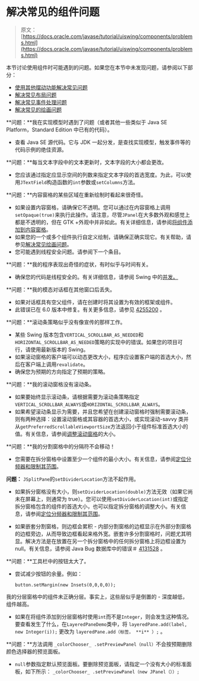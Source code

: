 # 解决常见的组件问题

> 原文： [https://docs.oracle.com/javase/tutorial/uiswing/components/problems.html](https://docs.oracle.com/javase/tutorial/uiswing/components/problems.html)

本节讨论使用组件时可能遇到的问题。如果您在本节中未发现问题，请参阅以下部分：

*   [使用其他摆动功能解决常见问题](../misc/problems.html)
*   [解决常见布局问题](../layout/problems.html)
*   [解决常见事件处理问题](../events/problems.html)
*   [解决常见的绘画问题](../painting/problems.html)

**问题：**我在实现模型时遇到了问题（或者其他一些类似于 Java SE Platform，Standard Edition 中已有的代码）。

*   查看 Java SE 源代码。它与 JDK 一起分发，是查找实现模型，触发事件等的代码示例的绝佳资源。

**问题：**每当文本字段中的文本更新时，文本字段的大小都会更改。

*   您应该通过指定应显示空间的列数来指定文本字段的首选宽度。为此，可以使用`JTextField`构造函数的`int`参数或`setColumns`方法。

**问题：**内容窗格的某些区域在重新绘制时看起来很奇怪。

*   如果设置内容窗格，请确保它不透明。您可以通过在内容窗格上调用`setOpaque(true)`来执行此操作。请注意，尽管`JPanel`在大多数外观和感觉上都是不透明的，但在 GTK +外观中并非如此。有关详细信息，请参阅[将组件添加到内容窗格](toplevel.html#contentpane)。
*   如果您的一个或多个组件执行自定义绘制，请确保正确实现它。有关帮助，请参见[解决常见绘画问题](../painting/problems.html)。
*   您可能遇到线程安全问题。请参阅下一个条目。

**问题：**我的程序表现出奇怪的症状，有时似乎与时间有关。

*   确保您的代码是线程安全的。有关详细信息，请参阅 Swing 中的[并发。](../concurrency/index.html)

**问题：**我的模态对话框在其他窗口后丢失。

*   如果对话框具有空父组件，请在创建时将其设置为有效的框架或组件。
*   此错误已在 6.0 版本中修复。有关更多信息，请参见 [4255200](http://bugs.java.com/bugdatabase/view_bug.do?bug_id=4255200) 。

**问题：**滚动条策略似乎没有像宣传的那样工作。

*   某些 Swing 版本包含`VERTICAL_SCROLLBAR_AS_NEEDED`和`HORIZONTAL_SCROLLBAR_AS_NEEDED`策略的实现中的错误。如果您的项目可行，请使用最新版本的 Swing。
*   如果滚动窗格的客户端可以动态更改大小，程序应设置客户端的首选大小，然后在客户端上调用`revalidate`。
*   确保您为预期的方向指定了预期的策略。

**问题：**我的滚动窗格没有滚动条。

*   如果要始终显示滚动条，请根据需要为滚动条策略指定`VERTICAL_SCROLLBAR_ALWAYS`或`HORIZONTAL_SCROLLBAR_ALWAYS`。
*   如果希望滚动条显示为需要，并且您希望在创建滚动窗格时强制需要滚动条，则有两种选择：设置滚动窗格或其容器的首选大小，或实现滚动-savvy 类并从`getPreferredScrollableViewportSize`方法返回小于组件标准首选大小的值。有关信息，请参阅[调整滚动窗格](scrollpane.html#sizing)的大小。

**问题：**我的分割窗格中的分隔符不会移动！

*   您需要在拆分窗格中设置至少一个组件的最小大小。有关信息，请参阅[定位分频器和限制其范围](splitpane.html#divider)。

**问题：** `JSplitPane`的`setDividerLocation`方法不起作用。

*   如果拆分窗格没有大小，则`setDividerLocation(double)`方法无效（如果它尚未在屏幕上，则通常为 true）。您可以使用`setDividerLocation(int)`或指定拆分窗格包含的组件的首选大小，也可以指定拆分窗格的调整大小。有关信息，请参阅[定位分频器和限制其范围](splitpane.html#divider)。

*   如果嵌套分割窗格，则边框会累积 - 内部分割窗格的边框显示在外部分割窗格的边框旁边，从而导致边框看起来格外宽。嵌套许多分割窗格时，问题尤其明显。解决方法是在放置在另一个拆分窗格中的任何拆分窗格上将边框设置为 null。有关信息，请参阅 Java Bug 数据库中的错误＃ [4131528](http://bugs.java.com/bugdatabase/view_bug.do?bug_id=4131528) 。

**问题：**工具栏中的按钮太大了。

*   尝试减少按钮的余量。例如：

    ```
    button.setMargin(new Insets(0,0,0,0));

    ```

 我的分层窗格中的组件未正确分层。事实上，这些层似乎是倒置的 - 深度越低，组件越高。

*   如果在将组件添加到分层窗格时使用`int`而不是`Integer`，则会发生这种情况。要查看发生了什么，在`LayeredPaneDemo`类中，将
    `layeredPane.add(label, new Integer(i));`
    更改为
    `layeredPane.add（标签， **i** ）;` 。

**问题：**方法调用 `_colorChooser_ .setPreviewPanel（null）`不会按预期删除颜色选择器的预览面板。

*   `null`参数指定默认预览面板。要删除预览面板，请指定一个没有大小的标准面板，如下所示： `_colorChooser_ .setPreviewPanel（new JPanel（））;`